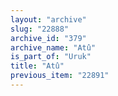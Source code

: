 ```yaml
---
layout: "archive"
slug: "22888"
archive_id: "379"
archive_name: "Atû"
is_part_of: "Uruk"
title: "Atû"
previous_item: "22891"
---
```

